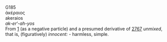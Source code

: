 <body>
  <p>G185<br>  ἀκέραιος  <br> akeraios  <br><i>ak-er‘-ah-yos </i><br>From <a href="g0001.htm">1</a> (as a negative particle) and a presumed derivative of <a href="g2767.htm">2767</a>  <i>unmixed</i>, that is, (figuratively) <i>innocent:</i> - harmless, simple.<br></p>
 </body>